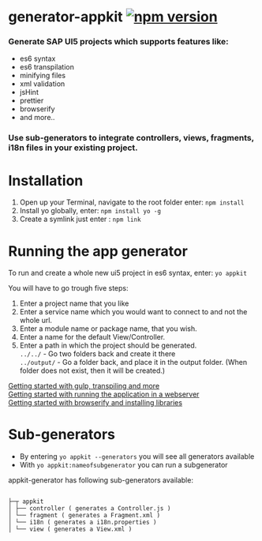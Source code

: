 ﻿# generator-appkit [![npm version](https://badge.fury.io/js/generator-appkit.svg)](https://badge.fury.io/js/generator-appkit)

<h3> Generate SAP UI5 projects which supports features like:</h3>


- es6 syntax
- es6 transpilation <br>
- minifying files<br>
- xml validation<br>
- jsHint <br>
- prettier <br>
- browserify<br>
- and more.. <br>

<h3> Use sub-generators to integrate controllers, views, fragments, i18n files in your existing project. </h3>


# Installation

1. Open up your Terminal, navigate to the root folder enter: ```npm install ```
2. Install yo globally, enter: ```npm install yo -g```
3. Create a symlink just enter :  ```npm link```

# Running the app generator

To run and create a whole new ui5 project in es6 syntax, enter: ```yo appkit ```

You will have to go trough five steps:

1. Enter a project name that you like
2. Enter a service name which you would want to connect to and not the whole url.
3. Enter a module name or package name, that you wish.
4. Enter a name for the default View/Controller.
5. Enter a path in which the project should be generated. <br>
      ```../../```  - Go two folders back and create it there <br>
      ``` ../output/ ``` - Go a folder back, and place it in the output folder. (When folder does not exist, then it will be created.)
 

[Getting started with gulp, transpiling and more](./generators/app/templates/README.md) <br>
[Getting started with running the application in a webserver](./generators/app/templates/_README.md) <br>
[Getting started with browserify and installing libraries](./generators/app/templates/WebContent/libraries/README.md)


# Sub-generators



* By entering ```yo appkit --generators``` you will see all generators available
* With ```yo appkit:nameofsubgenerator``` you can run a subgenerator


appkit-generator has following sub-generators available:

```

├─┬ appkit
│ ├── controller ( generates a Controller.js )
│ └── fragment ( generates a Fragment.xml )
│ └── i18n ( generates a i18n.properties )
│ └── view ( generates a View.xml )
```

